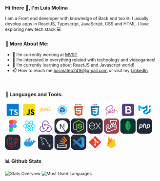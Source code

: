 ### Hi there 👋, I'm Luis Molina

I am a Front end developer with knowledge of Back end too 🌐, I usually develop apps in ReactJS, Typescript, JavaScript, CSS and HTML. I love exploring new tech stack 💻

### 🧐 More About Me:

- 🚀 I’m currently working at <a href="https://www.mvst.co/home">MVST</a>
- 👀 I’m interested in everything related with technology and videogames!
- 🌱 I’m currently learning about ReactJS and Javascript world!
- 📫 How to reach me luismateo2416@gmail.com or visit my <a href="https://www.linkedin.com/in/luis-molina-mateo/">LinkedIn</a>

<br>

### 🔨 Languages and Tools:

<a href="https://www.typescriptlang.org/" target="_blank"><img width="50" height="50" src="https://raw.githubusercontent.com/LuisMM24/LuisMM24/main/assets/language_and_tools/typescript/typescript.svg" alt="typescript"/></a>
<a href="https://www.javascript.com/" target="_blank"><img width="50" height="50" src="https://raw.githubusercontent.com/LuisMM24/LuisMM24/main/assets/language_and_tools/javascript/javascript.svg" alt="javascript"/></a>
<a href="https://babeljs.io/" target="_blank"><img width="50" height="50" src="https://raw.githubusercontent.com/LuisMM24/LuisMM24/main/assets/language_and_tools/babel/babel.svg" alt="babel"/></a>
<a href="https://webpack.js.org/" target="_blank"><img width="50" height="50" src="https://raw.githubusercontent.com/LuisMM24/LuisMM24/main/assets/language_and_tools/webpack/webpack.svg" alt="webpack"/></a>
<a href="https://html.com/" target="_blank"><img width="50" height="50" src="https://raw.githubusercontent.com/LuisMM24/LuisMM24/main/assets/language_and_tools/html/html.svg" alt="html"/></a>
<a href="https://www.w3.org/Style/CSS/Overview.en.html" target="_blank"><img width="50" height="50" src="https://raw.githubusercontent.com/LuisMM24/LuisMM24/main/assets/language_and_tools/css/css.svg" alt="css"/></a>
<a href="https://sass-lang.com/" target="_blank"><img width="50" height="50" src="https://raw.githubusercontent.com/LuisMM24/LuisMM24/main/assets/language_and_tools/sass/sass.svg" alt="sass"/></a>
<a href="https://getbootstrap.com/" target="_blank"><img width="50" height="50" src="https://raw.githubusercontent.com/LuisMM24/LuisMM24/main/assets/language_and_tools/bootstrap/bootstrap.svg" alt="bootstrap"/></a>
<a href="https://material.io/" target="_blank"><img width="50" height="50" src="https://raw.githubusercontent.com/LuisMM24/LuisMM24/main/assets/language_and_tools/material-ui/material-ui.svg" alt="materialUI"/></a>
<a href="https://www.figma.com/" target="_blank"><img width="50" height="50" src="https://raw.githubusercontent.com/LuisMM24/LuisMM24/main/assets/language_and_tools/figma/figma.svg" alt="figma"/></a>
<a href="https://es.reactjs.org/" target="_blank"><img width="50" height="50" src="https://raw.githubusercontent.com/LuisMM24/LuisMM24/main/assets/language_and_tools/react/react.svg" alt="react"/></a>
<a href="https://es.redux.js.org/" target="_blank"><img width="50" height="50" src="https://raw.githubusercontent.com/LuisMM24/LuisMM24/main/assets/language_and_tools/redux/redux.svg" alt="redux"/></a>
<a href="https://nextjs.org/" target="_blank"><img width="50" height="50" src="https://raw.githubusercontent.com/LuisMM24/LuisMM24/main/assets/language_and_tools/nextJS/NextJS-Dark.svg" alt="nextjs"/></a>
<a href="https://nodejs.org/es/" target="_blank"><img width="50" height="50" src="https://raw.githubusercontent.com/LuisMM24/LuisMM24/main/assets/language_and_tools/nodeJS/NodeJS-Dark.svg" alt="nodejs"/></a>
<a href="https://expressjs.com/es/" target="_blank"><img width="50" height="50" src="https://raw.githubusercontent.com/LuisMM24/LuisMM24/main/assets/language_and_tools/express/ExpressJS-Dark.svg" alt="express"/></a>
<a href="https://jestjs.io/es-ES/" target="_blank"><img width="50" height="50" src="https://raw.githubusercontent.com/LuisMM24/LuisMM24/main/assets/language_and_tools/jest/Jest.svg" alt="jest"/></a>
<a href="https://www.mongodb.com/" target="_blank"><img width="50" height="50" src="https://raw.githubusercontent.com/LuisMM24/LuisMM24/main/assets/language_and_tools/mongoDB/MongoDB.svg" alt="mongodb"/></a>
<a href="https://www.php.net/" target="_blank"><img width="50" height="50" src="https://raw.githubusercontent.com/LuisMM24/LuisMM24/main/assets/language_and_tools/php/PHP-Dark.svg" alt="php"/></a>
<a href="https://laravel.com/" target="_blank"><img width="50" height="50" src="https://raw.githubusercontent.com/LuisMM24/LuisMM24/main/assets/language_and_tools/laravel/Laravel-Dark.svg" alt="laravel"/></a>
<a href="https://www.docker.com/" target="_blank"><img width="50" height="50" src="https://raw.githubusercontent.com/LuisMM24/LuisMM24/main/assets/language_and_tools/docker/docker.svg" alt="docker"/></a>
<a href="https://mariadb.org/" target="_blank"><img width="50" height="50" src="https://raw.githubusercontent.com/LuisMM24/LuisMM24/main/assets/language_and_tools/mysql/MySQL-Dark.svg" alt="mysql"/></a>
<a href="https://stackoverflow.com/" target="_blank"><img width="50" height="50" src="https://raw.githubusercontent.com/LuisMM24/LuisMM24/main/assets/language_and_tools/stackOverflow/StackOverflow-Dark.svg" alt="stackoverflow"/></a>
<a href="https://code.visualstudio.com/" target="_blank"><img width="50" height="50" src="https://raw.githubusercontent.com/LuisMM24/LuisMM24/main/assets/language_and_tools/vsCode/VSCode-Dark.svg" alt="vscode"/></a>
<a href="https://git-scm.com/" target="_blank"><img width="50" height="50" src="https://raw.githubusercontent.com/LuisMM24/LuisMM24/main/assets/language_and_tools/git-scm/git-scm.svg" alt="git"/></a>
<a href="https://firebase.google.com/" target="_blank"><img width="50" height="50" src="https://raw.githubusercontent.com/LuisMM24/LuisMM24/main/assets/language_and_tools/firebase/firebase.svg" alt="firebase"/></a>

### 📊 Github Stats

![Stats Overview](https://github-readme-stats.vercel.app/api?username=luismm24&show_icons=true&theme=radical)
![Most Used Languages](https://github-readme-stats.vercel.app/api/top-langs/?username=luismm24&layout=compact)
